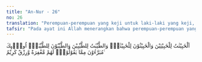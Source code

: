 ```yaml
---
title: "An-Nur - 26"
no: 26
translation: "Perempuan-perempuan yang keji untuk laki-laki yang keji, dan laki-laki yang keji untuk perempuan-perempuan yang keji (pula), sedangkan perempuan-perempuan yang baik untuk laki-laki yang baik dan laki-laki yang baik untuk perempuan-perempuan yang baik (pula). Mereka itu bersih dari apa yang dituduhkan orang. Mereka memperoleh ampunan dan rezeki yang mulia (surga)."
tafsir: "Pada ayat ini Allah menerangkan bahwa perempuan-perempuan yang tidak baik biasanya menjadi istri laki-laki yang tidak baik pula. Begitu pula laki-laki yang tidak baik adalah untuk perempuan-perempuan yang tidak baik pula, karena bersamaan sifat-sifat dan akhlak itu, mengandung adanya persahabatan yang akrab dan pergaulan yang erat. Perempuan-perempuan yang baik-baik adalah untuk laki-laki yang baik-baik pula sebagaimana diketahui bahwa keramah-tamahan antara satu dengan yang lain terjalin karena adanya persamaan dalam sifat-sifat, akhlak, cara bergaul dan lain-lain. Begitu juga laki-laki yang baik-baik adalah untuk perempuan-perempuan yang baik-baik pula, ketentuan itu tidak akan berubah dari yang demikian itu. \n\nOleh karena itu, kalau sudah diyakini bahwa Rasulullah adalah laki-laki yang paling baik, dan orang pilihan di antara orang-orang dahulu dan orang kemudian, maka tentulah istri Rasulullah Aisyah r.a. adalah perempuan yang paling baik pula. Ini merupakan kebohongan dan tuduhan yang dilontarkan kepada diri Aisyah r.a. Mereka yang baik-baik, baik laki-laki maupun perempuan termasuk Safwan bin Muattal dan Aisyah r.a. adalah bersih dari tuduhan yang dilontarkan oleh orang-orang yang keji, baik laki-laki maupun perempuan, mereka itu memperoleh ampunan dari Allah dan rezeki yang mulia di sisi Allah dalam surga."
---
```


اَلْخَبِيْثٰتُ لِلْخَبِيْثِيْنَ وَالْخَبِيْثُوْنَ لِلْخَبِيْثٰتِۚ وَالطَّيِّبٰتُ لِلطَّيِّبِيْنَ وَالطَّيِّبُوْنَ لِلطَّيِّبٰتِۚ اُولٰۤىِٕكَ مُبَرَّءُوْنَ مِمَّا يَقُوْلُوْنَۗ  لَهُمْ مَّغْفِرَةٌ وَّرِزْقٌ كَرِيْمٌ ࣖ
